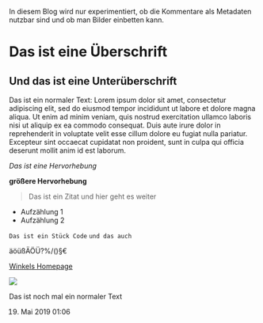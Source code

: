 [//]: # (Name: Architecture - Dritter Blog)[//]: # (Description: Architecture - Dritter Blog: A technical test about the usage of MD syntax in embedded Angular app - see PoC blogging)[//]: # (Creator: Detlef Winkelvoss)[//]: # (Date: 24.04.2020)[//]: # (Update: 24.04.2020)[//]: # (Tag: Test)[//]: # (Tag: Dritter)In diesem Blog wird nur experimentiert, ob die Kommentare als Metadaten nutzbar sind und ob man Bilder einbetten kann.<!---Das ist ein Kommentar--># Das ist eine Überschrift
## Und das ist eine Unterüberschrift
Das ist ein normaler Text:Lorem ipsum dolor sit amet, consectetur adipiscing elit, sed do eiusmod tempor incididunt ut labore et dolore magna aliqua. Ut enim ad minim veniam, quis nostrud exercitation ullamco laboris nisi ut aliquip ex ea commodo consequat. Duis aute irure dolor in reprehenderit in voluptate velit esse cillum dolore eu fugiat nulla pariatur. Excepteur sint occaecat cupidatat non proident, sunt in culpa qui officia deserunt mollit anim id est laborum.
*Das ist eine Hervorhebung*
**größere Hervorhebung**

> Das ist ein Zitat> und hier geht es weiter
* Aufzählung 1* Aufzählung 2
`Das ist ein Stück Code``und das auch`
äöüßÄÖÜ?%/()§€
[Winkels Homepage](http://www.egladil.de "Winkels Homepage")
![](http://localhost:8080/blogs/smiley.jpg)
Das ist noch mal ein normaler Text
19. Mai 2019 01:06




